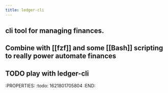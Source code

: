 ```yaml
---
title: ledger-cli
---
```


## cli tool for managing finances.
## Combine with [[fzf]] and some [[Bash]] scripting to really power automate finances
## TODO play with ledger-cli
:PROPERTIES:
:todo: 1621801705804
:END:
##

